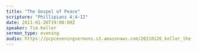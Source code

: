 ```yaml
---
title: "The Gospel of Peace"
scripture: "Phillipians 4:4-12"
date: 2011-01-26T19:00:00Z
speaker: Tim Keller
sermon_type: evening
audio: https://pcpceveningsermons.s3.amazonaws.com/20110126_keller_the-gospel-of-5531e4a888d72.mp3 
---
```



